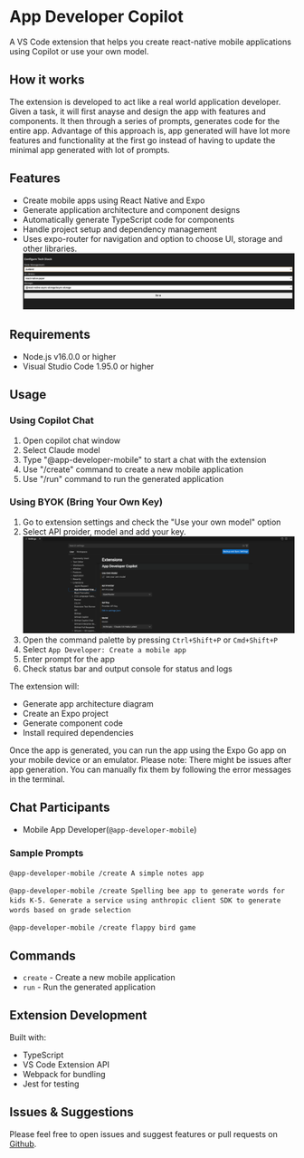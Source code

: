 # App Developer Copilot

A VS Code extension that helps you create react-native mobile applications using Copilot or use your own model.

## How it works

The extension is developed to act like a real world application developer. Given a task, it will first anayse and design the app with features and components. It then through a series of prompts, generates code for the entire app. Advantage of this approach is, app generated will have lot more features and functionality at the first go instead of having to update the minimal app generated with lot of prompts.

## Features

- Create mobile apps using React Native and Expo
- Generate application architecture and component designs
- Automatically generate TypeScript code for components
- Handle project setup and dependency management
- Uses expo-router for navigation and option to choose UI, storage and other libraries. ![Refer screenshot](media/screenshots/techstack.png)

## Requirements

- Node.js v16.0.0 or higher
- Visual Studio Code 1.95.0 or higher

## Usage

### Using Copilot Chat

1. Open copilot chat window
2. Select Claude model
3. Type "@app-developer-mobile" to start a chat with the extension
4. Use "/create" command to create a new mobile application
5. Use "/run" command to run the generated application

### Using BYOK (Bring Your Own Key)

1. Go to extension settings and check the "Use your own model" option
2. Select API proider, model and add your key. ![Refer screenshot](media/screenshots/settings.png)
3. Open the command palette by pressing `Ctrl+Shift+P` or `Cmd+Shift+P`
4. Select `App Developer: Create a mobile app`
5. Enter prompt for the app
6. Check status bar and output console for status and logs

The extension will:

- Generate app architecture diagram
- Create an Expo project
- Generate component code
- Install required dependencies

Once the app is generated, you can run the app using the Expo Go app on your mobile device or an emulator.
Please note: There might be issues after app generation. You can manually fix them by following the error messages in the terminal.

## Chat Participants

- Mobile App Developer(`@app-developer-mobile`)

### Sample Prompts

`@app-developer-mobile /create A simple notes app`

`@app-developer-mobile /create Spelling bee app to generate words for kids K-5. Generate a service using anthropic client SDK to generate words based on grade selection`

`@app-developer-mobile /create flappy bird game`

## Commands

- `create` - Create a new mobile application
- `run` - Run the generated application

## Extension Development

Built with:

- TypeScript
- VS Code Extension API
- Webpack for bundling
- Jest for testing

## Issues & Suggestions

Please feel free to open issues and suggest features or pull requests on [Github](https://github.com/sindujaramaraj/app-developer-copilot).
